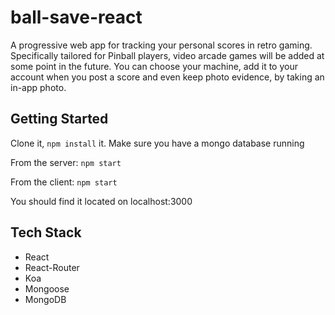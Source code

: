 # ball-save-react
A progressive web app for tracking your personal scores in retro gaming.  Specifically tailored for Pinball players, video arcade games will be added at some point in the future.  You can choose your machine, add it to your account when you post a score and even keep photo evidence, by taking an in-app photo.

## Getting Started
Clone it,  `npm install` it. 
Make sure you have a mongo database running

From the server:
`npm start`

From the client:
`npm start`

You should find it located on localhost:3000


## Tech Stack
- React
- React-Router
- Koa
- Mongoose
- MongoDB


